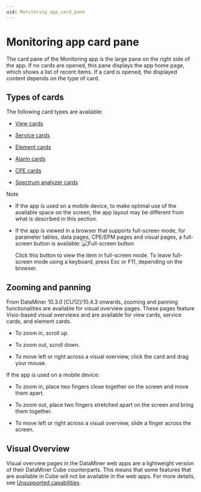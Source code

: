 ```yaml
---
uid: Monitoring_app_card_pane
---
```


# Monitoring app card pane

The card pane of the Monitoring app is the large pane on the right side of the app. If no cards are opened, this pane displays the app home page, which shows a list of recent items. If a card is opened, the displayed content depends on the type of card.

## Types of cards

The following card types are available:

- [View cards](xref:View_Cards)

- [Service cards](xref:Service_Cards)

- [Element cards](xref:Element_Cards)

- [Alarm cards](xref:Alarm_Cards)

- [CPE cards](xref:CPE_Cards)

- [Spectrum analyzer cards](xref:Spectrum_Analyzer_Cards)

> [!NOTE]
>
> - If the app is used on a mobile device, to make optimal use of the available space on the screen, the app layout may be different from what is described in this section.
> - If the app is viewed in a browser that supports full-screen mode, for parameter tables, data pages, CPE/EPM pages and visual pages, a full-screen button is available: ![Full-screen button](~/dataminer/images/CubeMaximize00028.png)
>
>   Click this button to view the item in full-screen mode. To leave full-screen mode using a keyboard, press Esc or F11, depending on the browser.

## Zooming and panning

From DataMiner 10.3.0 [CU12]/10.4.3 onwards<!--RN 38395-->, zooming and panning functionalities are available for visual overview pages. These pages feature Visio-based visual overviews and are available for view cards, service cards, and element cards.

- To zoom in, scroll up.

- To zoom out, scroll down.

- To move left or right across a visual overview, click the card and drag your mouse.

If the app is used on a mobile device:

- To zoom in, place two fingers close together on the screen and move them apart.

- To zoom out, place two fingers stretched apart on the screen and bring them together.

- To move left or right across a visual overview, slide a finger across the screen.

## Visual Overview

Visual overview pages in the DataMiner web apps are a lightweight version of their DataMiner Cube counterparts. This means that some features that are available in Cube will not be available in the web apps. For more details, see [Unsupported capabilities](xref:DashboardVisualOverview#unsupported-capabilities).
